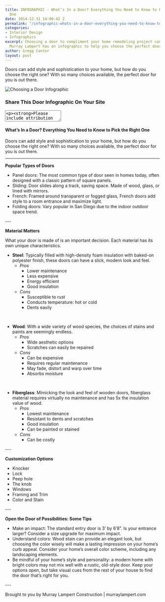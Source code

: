 ```yaml
---
title: INFOGRAPHIC - What’s In a Door? Everything You Need to Know to Pick the Right
  One
date: 2014-12-31 14:00:42 Z
permalink: "/infographic-whats-in-a-door-everything-you-need-to-know-to-pick-the-right-one/"
categories:
- Interior Design
- Infographics
excerpt: Choosing a door to compliment your home remodeling project can be tough.
  Murray Lampert has an infographic to help you choose the perfect door.
author: Gregg Cantor
layout: post
---
```


Doors can add style and sophistication to your home, but how do you choose the right one? With so many choices available, the perfect door for you is out there.

![Choosing a Door Infographic](/uploads/1411_infographic-murray-lampert-types-of-doors.jpg "{{ page.title }}")

### Share This Door Infographic On Your Site

<textarea><p><strong>Please include attribution to <a href="http://www.murraylampert.com/">Murray Lampert Design, Build, Remodel</a> with this infographic.</strong></p><p><a href="http://murraylampert.com/infographic-whats-in-a-door-everything-you-need-to-know-to-pick-the-right-one/"><img src="http://murraylampert.com/uploads/1411_infographic-murray-lampert-types-of-doors.jpg" alt=What’s In a Door? Everything You Need to Know to Pick the Right One" width="802" height="4909" border="0" /></a></p></textarea>

#### What’s In a Door? Everything You Need to Know to Pick the Right One

Doors can add style and sophistication to your home, but how do you choose the right one? With so many choices available, the perfect door for you is out there.

---

<strong>Popular Types of Doors</strong>
<ul>
	<li>Panel doors: The most common type of door seen in homes today, often designed with a classic pattern of square panels.</li>
	<li>Sliding: Door slides along a track, saving space. Made of wood, glass, or lined with mirrors.</li>
	<li>French: Framed around transparent or fogged glass, French doors add style to a room entrance and maximize light.</li>
	<li>Folding doors: Vary popular in San Diego due to the indoor outdoor space trend.</li>
</ul>
---

<strong>Material Matters</strong>

What your door is made of is an important decision. Each material has its own unique characteristics.
<ul>
	<li><strong>Steel</strong>: Typically filled with high-density foam insulation with baked-on polyester finish, these doors can have a slick, modern look and feel.
<ul>
	<li><em>Pros</em>
<ul>
	<li>Lower maintenance</li>
	<li>Less expensive</li>
	<li>Energy efficient</li>
	<li>Good insulation</li>
</ul>
</li>
	<li><em>Cons</em>
<ul>
	<li>Susceptible to rust</li>
	<li>Conducts temperature: hot or cold</li>
	<li>Dents easily</li>
</ul>
</li>
</ul>
</li>
</ul>
&nbsp;
<ul>
	<li><strong>Wood</strong>: With a wide variety of wood species, the choices of stains and paints are seemingly endless.
<ul>
	<li><em>Pros</em>
<ul>
	<li>Wide aesthetic options</li>
	<li>Scratches can easily be repaired</li>
</ul>
</li>
	<li><em>Cons</em>
<ul>
	<li>Can be expensive</li>
	<li>Requires regular maintenance</li>
	<li>May fade, distort and warp over time</li>
	<li>Absorbs moisture</li>
</ul>
</li>
</ul>
</li>
</ul>
&nbsp;
<ul>
	<li><strong>Fiberglass</strong>: Mimicking the look and feel of wooden doors, fiberglass material requires virtually no maintenance and has 5x the insulation value of wood.
<ul>
	<li><em>Pros</em>
<ul>
	<li>Lowest maintenance</li>
	<li>Resistant to dents and scratches</li>
	<li>Good insulation</li>
	<li>Can be painted or stained</li>
</ul>
</li>
	<li><em>Cons</em>
<ul>
	<li>Can be costly</li>
</ul>
</li>
</ul>
</li>
</ul>
---

<strong>Customization Options</strong>
<ul>
	<li>Knocker</li>
	<li>Lock</li>
	<li>Peep hole</li>
	<li>The knob</li>
	<li>Windows</li>
	<li>Framing and Trim</li>
	<li>Color and Stain</li>
</ul>
---

<strong>Open the Door of Possibilities: Some Tips</strong>
<ul>
	<li>Make an impact: The standard entry door is 3’ by 6’8”. Is your entrance larger? Consider a size upgrade for maximum impact.</li>
	<li>Understand colors: Wood stain can provide an elegant look, but choosing the color wisely will make a lasting impression on your home’s curb appeal. Consider your home’s overall color scheme, including any landscaping elements.</li>
	<li>Be mindful of your home’s style and personality: a modern home with bright colors may not mix well with a rustic, old-style door. Keep your options open, but take visual cues from the rest of your house to find the door that’s right for you.</li>
</ul>
---

Brought to you by Murray Lampert Construction | murraylampert.com
